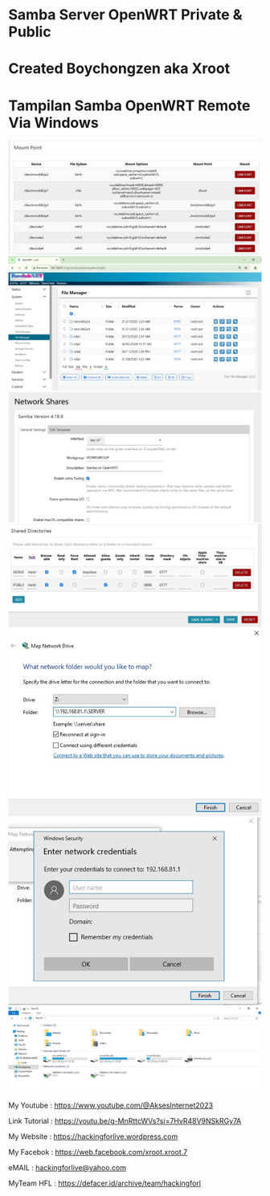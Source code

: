 # Samba Server OpenWRT  Private & Public

# Created Boychongzen aka Xroot

#  Tampilan Samba OpenWRT Remote Via Windows
![be](https://raw.githubusercontent.com/boychongzen18/Server_OpenWRT/refs/heads/main/Disman.jpg)
![be](https://raw.githubusercontent.com/boychongzen18/Server_OpenWRT/refs/heads/main/openwrt.jpg)
![be](https://raw.githubusercontent.com/boychongzen18/Server_OpenWRT/refs/heads/main/samba.jpg)
![be](https://raw.githubusercontent.com/boychongzen18/Server_OpenWRT/refs/heads/main/Add_Share_Directories.jpg)
![be](https://raw.githubusercontent.com/boychongzen18/Server_OpenWRT/refs/heads/main/server.jpg)
![be](https://raw.githubusercontent.com/boychongzen18/Server_OpenWRT/refs/heads/main/login.jpg)
![be](https://raw.githubusercontent.com/boychongzen18/Server_OpenWRT/refs/heads/main/hdd.jpg)

My Youtube    : https://www.youtube.com/@AksesInternet2023

Link Tutorial : https://youtu.be/g-MnRttcWVs?si=7HvR48V9NSkRGy7A

My Website    : https://hackingforlive.wordpress.com

My Facebok    : https://web.facebook.com/xroot.xroot.7

eMAIL         : hackingforlive@yahoo.com     

MyTeam HFL    : https://defacer.id/archive/team/hackingforl
